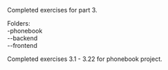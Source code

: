 Completed exercises for part 3.  
  
Folders:  
-phonebook  
--backend  
--frontend  
  
Completed exercises 3.1 - 3.22 for phonebook project. 
